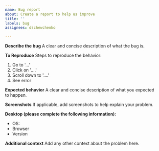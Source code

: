 ```yaml
---
name: Bug report
about: Create a report to help us improve
title: ''
labels: bug
assignees: dschewchenko

---
```


**Describe the bug**
A clear and concise description of what the bug is.

**To Reproduce**
Steps to reproduce the behavior:
1. Go to '...'
2. Click on '....'
3. Scroll down to '....'
4. See error

**Expected behavior**
A clear and concise description of what you expected to happen.

**Screenshots**
If applicable, add screenshots to help explain your problem.

**Desktop (please complete the following information):**
 - OS: 
 - Browser 
 - Version 

**Additional context**
Add any other context about the problem here.
